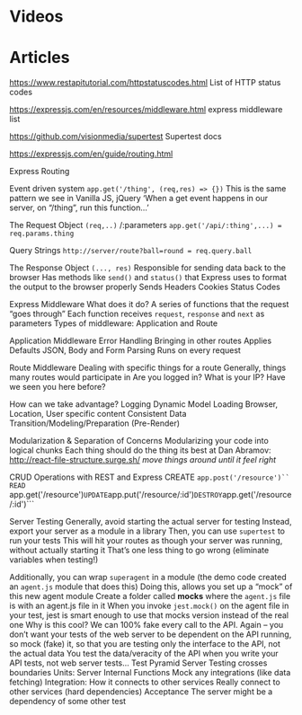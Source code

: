 
# Videos

# Articles
https://www.restapitutorial.com/httpstatuscodes.html
List of HTTP status codes

https://expressjs.com/en/resources/middleware.html
express middleware list

https://github.com/visionmedia/supertest
Supertest docs

https://expressjs.com/en/guide/routing.html




Express Routing

Event driven system
```app.get('/thing', (req,res) => {})```
This is the same pattern we see in Vanilla JS, jQuery
‘When a get event happens in our server, on “/thing”, run this function…’

The Request Object
```(req,..)```
/:parameters
```app.get('/api/:thing',...) = req.params.thing```

Query Strings
```http://server/route?ball=round = req.query.ball```

The Response Object
```(..., res)```
Responsible for sending data back to the browser
Has methods like ```send()``` and ```status()``` that Express uses to format the output to the browser properly
Sends Headers
Cookies
Status Codes


Express Middleware
What does it do?
A series of functions that the request “goes through”
Each function receives ```request```, ```response``` and ```next``` as parameters
Types of middleware: Application and Route

Application Middleware
Error Handling
Bringing in other routes
Applies Defaults
JSON, Body and Form Parsing
Runs on every request

Route Middleware
Dealing with specific things for a route
Generally, things many routes would participate in
Are you logged in?
What is your IP?
Have we seen you here before?


How can we take advantage?
Logging
Dynamic Model Loading
Browser, Location, User specific content
Consistent Data Transition/Modeling/Preparation (Pre-Render)

Modularization & Separation of Concerns
Modularizing your code into logical chunks
Each thing should do the thing its best at
Dan Abramov: http://react-file-structure.surge.sh/
*move things around until it feel right*


CRUD Operations with REST and Express
CREATE
```app.post('/resource')``
READ
```app.get('/resource')```
UPDATE
```app.put('/resource/:id')```
DESTROY
```app.get('/resource/:id')```


Server Testing
Generally, avoid starting the actual server for testing
Instead, export your server as a module in a library
Then, you can use ```supertest``` to run your tests
This will hit your routes as though your server was running, without actually starting it
That’s one less thing to go wrong (eliminate variables when testing!)

Additionally, you can wrap ```superagent``` in a module (the demo code created an ```agent.js``` module that does this)
Doing this, allows you set up a “mock” of this new agent module
Create a folder called __mocks__ where the ```agent.js``` file is with an agent.js file in it
When you invoke ```jest.mock()``` on the agent file in your test, jest is smart enough to use that mocks version instead of the real one
Why is this cool? We can 100% fake every call to the API. Again – you don’t want your tests of the web server to be dependent on the API running, so mock (fake) it, so that you are testing only the interface to the API, not the actual data
You test the data/veracity of the API when you write your API tests, not web server tests…
Test Pyramid
Server Testing crosses boundaries
Units: Server Internal Functions
Mock any integrations (like data fetching)
Integration: How it connects to other services
Really connect to other services (hard dependencies)
Acceptance
The server might be a dependency of some other test